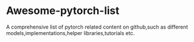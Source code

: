 # Awesome-pytorch-list
A comprehensive list of pytorch related content on github,such as different models,implementations,helper libraries,tutorials etc.
